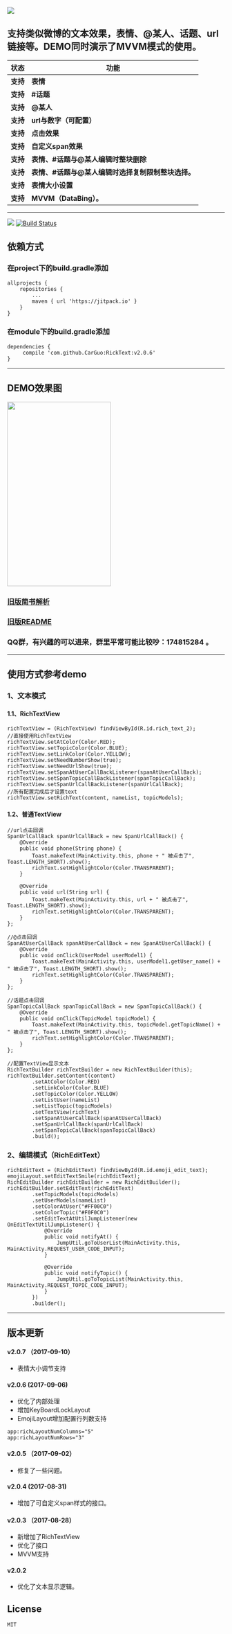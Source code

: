 

![](https://github.com/CarGuo/RickText/blob/master/Logo.png)


## 支持类似微博的文本效果，表情、@某人、话题、url链接等。DEMO同时演示了MVVM模式的使用。

状态 | 功能
-------- | ---
**支持**|**表情**
**支持**|**#话题**
**支持**|**@某人**
**支持**|**url与数字（可配置）**
**支持**|**点击效果**
**支持**|**自定义span效果**
**支持**|**表情、#话题与@某人编辑时整块删除**
**支持**|**表情、#话题与@某人编辑时选择复制限制整块选择。**
**支持**|**表情大小设置**
**支持**|**MVVM（DataBing）。**


----------------------------------

[![](https://jitpack.io/v/CarGuo/RickText.svg)](https://jitpack.io/#CarGuo/RickText)
[![Build Status](https://travis-ci.org/CarGuo/RickText.svg?branch=master)](https://travis-ci.org/CarGuo/RickText)

## 依赖方式

### 在project下的build.gradle添加
```
allprojects {
	repositories {
		...
		maven { url 'https://jitpack.io' }
	}
}
```

### 在module下的build.gradle添加

```
dependencies {
     compile 'com.github.CarGuo:RickText:v2.0.6'
}

```

----------------------------------

## DEMO效果图

<img src="https://github.com/CarGuo/RickText/blob/master/1.png" width="240px" height="426px"/>


### [旧版简书解析](http://www.jianshu.com/p/cd9e197a5c04)

### [旧版README](https://github.com/CarGuo/RickText/blob/master/OLD_README.md)

### QQ群，有兴趣的可以进来，群里平常可能比较吵：174815284 。


----------------------------------

## 使用方式参考demo

### 1、文本模式

#### 1.1、RichTextView
```
richTextView = (RichTextView) findViewById(R.id.rich_text_2);
//直接使用RichTextView
richTextView.setAtColor(Color.RED);
richTextView.setTopicColor(Color.BLUE);
richTextView.setLinkColor(Color.YELLOW);
richTextView.setNeedNumberShow(true);
richTextView.setNeedUrlShow(true);
richTextView.setSpanAtUserCallBackListener(spanAtUserCallBack);
richTextView.setSpanTopicCallBackListener(spanTopicCallBack);
richTextView.setSpanUrlCallBackListener(spanUrlCallBack);
//所有配置完成后才设置text
richTextView.setRichText(content, nameList, topicModels);
```

#### 1.2、普通TextView

```
//url点击回调
SpanUrlCallBack spanUrlCallBack = new SpanUrlCallBack() {
    @Override
    public void phone(String phone) {
        Toast.makeText(MainActivity.this, phone + " 被点击了", Toast.LENGTH_SHORT).show();
        richText.setHighlightColor(Color.TRANSPARENT);
    }

    @Override
    public void url(String url) {
        Toast.makeText(MainActivity.this, url + " 被点击了", Toast.LENGTH_SHORT).show();
        richText.setHighlightColor(Color.TRANSPARENT);
    }
};

//@点击回调
SpanAtUserCallBack spanAtUserCallBack = new SpanAtUserCallBack() {
    @Override
    public void onClick(UserModel userModel1) {
        Toast.makeText(MainActivity.this, userModel1.getUser_name() + " 被点击了", Toast.LENGTH_SHORT).show();
        richText.setHighlightColor(Color.TRANSPARENT);
    }
};

//话题点击回调
SpanTopicCallBack spanTopicCallBack = new SpanTopicCallBack() {
    @Override
    public void onClick(TopicModel topicModel) {
        Toast.makeText(MainActivity.this, topicModel.getTopicName() + " 被点击了", Toast.LENGTH_SHORT).show();
        richText.setHighlightColor(Color.TRANSPARENT);
    }
};

//配置TextView显示文本
RichTextBuilder richTextBuilder = new RichTextBuilder(this);
richTextBuilder.setContent(content)
        .setAtColor(Color.RED)
        .setLinkColor(Color.BLUE)
        .setTopicColor(Color.YELLOW)
        .setListUser(nameList)
        .setListTopic(topicModels)
        .setTextView(richText)
        .setSpanAtUserCallBack(spanAtUserCallBack)
        .setSpanUrlCallBack(spanUrlCallBack)
        .setSpanTopicCallBack(spanTopicCallBack)
        .build();

```

### 2、编辑模式（RichEditText）

```
richEditText = (RichEditText) findViewById(R.id.emoji_edit_text);
emojiLayout.setEditTextSmile(richEditText);
RichEditBuilder richEditBuilder = new RichEditBuilder();
richEditBuilder.setEditText(richEditText)
        .setTopicModels(topicModels)
        .setUserModels(nameList)
        .setColorAtUser("#FF00C0")
        .setColorTopic("#F0F0C0")
        .setEditTextAtUtilJumpListener(new OnEditTextUtilJumpListener() {
            @Override
            public void notifyAt() {
                JumpUtil.goToUserList(MainActivity.this, MainActivity.REQUEST_USER_CODE_INPUT);
            }

            @Override
            public void notifyTopic() {
                JumpUtil.goToTopicList(MainActivity.this, MainActivity.REQUEST_TOPIC_CODE_INPUT);
            }
        })
        .builder();
```

----------------------------------

## 版本更新

#### v2.0.7 （2017-09-10）
* 表情大小调节支持

#### v2.0.6 (2017-09-06)
* 优化了内部处理
* 增加KeyBoardLockLayout
* EmojiLayout增加配置行列数支持
```
app:richLayoutNumColumns="5"
app:richLayoutNumRows="3"
```

#### v2.0.5 （2017-09-02）
* 修复了一些问题。

#### v2.0.4 (2017-08-31)
* 增加了可自定义span样式的接口。

#### v2.0.3 （2017-08-28）

* 新增加了RichTextView
* 优化了接口
* MVVM支持

#### v2.0.2
* 优化了文本显示逻辑。

## License

```
MIT
```
